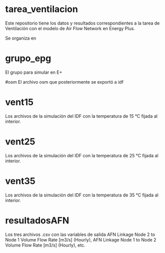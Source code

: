 # tarea_ventilacion
Este repositorio tiene los datos y resultados correspondientes a la tarea de Ventilación con el modelo de Air Flow Network en Energy Plus.

Se organiza en
# grupo_epg
El grupo para simular en E+

#osm
El archivo osm que posteriormente se exportó a idf

# vent15
Los archivos de la simulación del IDF con la temperatura de 15 °C fijada al interior.

# vent25
Los archivos de la simulación del IDF con la temperatura de 25 °C fijada al interior.

# vent35
Los archivos de la simulación del IDF con la temperatura de 35 °C fijada al interior.

# resultadosAFN
Los tres archivos .csv con las variables de salida AFN Linkage Node 2 to Node 1 Volume Flow Rate [m3/s] (Hourly), AFN Linkage Node 1 to Node 2 Volume Flow Rate [m3/s] (Hourly), etc.

